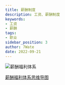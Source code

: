 ```yaml
---
title: 薪酬制度
description: 工资、薪酬制度
keywords:
- 工资
- 薪酬
tags:
- 职业
sidebar_position: 3
author: 7Wate
date: 2022-09-21
---
```

![薪酬福利体系](https://static.7wate.com/img/2022/09/21/5dfe6d1a738c6.png)

[薪酬福利体系思维导图](https://static.7wate.com/img/2022/09/21/9504f78536cbe.xmind)